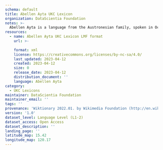 ```yaml
---
schema: default
title: Abellen Ayta UKC Lexicon
organization: DataScientia Foundation
notes: >-
  Abellen Ayta is a language from the Austronesian family, spoken in Oceania. The UKC Lexicon of Abellen Ayta is represented as a lexico-semantic network. It consists of words, word senses, synsets, as well as sense-level and synset-level relationships.
resources:
  - name: Abellen Ayta UKC Lexicon LMF format
    url: >-
      
    format: xml
    license: https://creativecommons.org/licenses/by-nc-sa/4.0/
    last_updated: 2023-04-12
    created: 2023-04-12
    size: 0
    release_date: 2023-04-12
    distribution_document: ''
    language: Abellen Ayta
category:
  - UKC Lexicons
maintainer: DataScientia Foundation
maintainer_email: ''
tags: ''
provenance: 'Wiktionary 2022.01. by Wikimedia Foundation (http://en.wiktionary.org); Princeton WordNet 2.1 by Princeton University (https://wordnet.princeton.edu)'
version: '1.0'
dataset_level: Language Level (L1-2)
dataset_access: Open Access
dataset_description: ''
landing_page: ''
latitude_map: 15.42
longitude_map: 120.17
---
```

